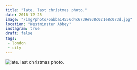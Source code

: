 ```yaml
---
title: "late. last christmas photo."
date: 2016-12-25
image: "/img/photo/6abba14556d4c6739e938c021e8c073d.jpg"
location: "Westminster Abbey"
instagram: true
draft: false
tags:
 - london
 - city
---
```


![late. last christmas photo.](/img/photo/6abba14556d4c6739e938c021e8c073d.jpg)
